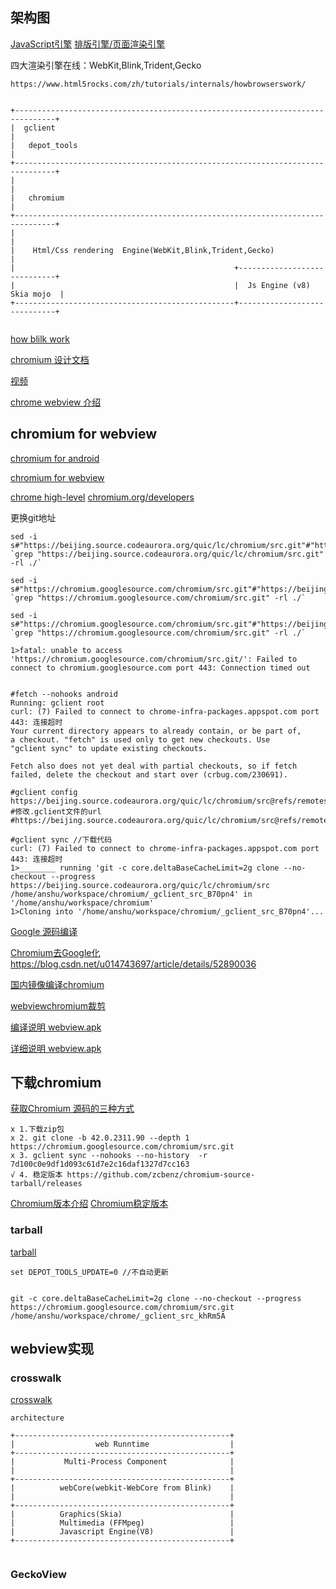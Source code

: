 ## 架构图

[JavaScript引擎](https://baike.baidu.com/item/javascript%E5%BC%95%E6%93%8E/5356108)
[排版引擎/页面渲染引擎](https://baike.baidu.com/item/%E6%8E%92%E7%89%88%E5%BC%95%E6%93%8E/8371898?fr=aladdin)

四大渲染引擎在线：WebKit,Blink,Trident,Gecko

```         
https://www.html5rocks.com/zh/tutorials/internals/howbrowserswork/


+-------------------------------------------------------------------------------+
|  gclient                                                                       |
|   depot_tools                                                                     |
+-------------------------------------------------------------------------------+
|                                                                               |
|   chromium                                                                    |
+-------------------------------------------------------------------------------+
|                                                                               |
|    Html/Css rendering  Engine(WebKit,Blink,Trident,Gecko)                     |
|                                                 +-----------------------------+
|                                                 |  Js Engine (v8)  Skia mojo  |
+-------------------------------------------------+-----------------------------+


 ```
 [how blilk work](https://docs.google.com/document/d/1aitSOucL0VHZa9Z2vbRJSyAIsAz24kX8LFByQ5xQnUg)


 [chromium 设计文档](https://www.chromium.org/developers/design-documents)

[视频]( https://www.chromium.org/developers/design-documents/video)

 [chrome webview 介绍](https://developer.chrome.com/multidevice/webview/overview)
 ## chromium for webview
 [chromium for android](https://chromium.googlesource.com/chromium/src/+/master/docs/android_build_instructions.md)

 [chromium for webview](https://www.chromium.org/developers/how-tos/build-instructions-android-webview)

[chrome high-level](http://dev.chromium.org/developers/how-tos/getting-around-the-chrome-source-code)
[chromium.org/developers](https://www.chromium.org/developers/)


更换git地址
```shell
sed -i s#"https://beijing.source.codeaurora.org/quic/lc/chromium/src.git"#"https://beijing.source.codeaurora.org/quic/lc/chromium/src"#g  `grep "https://beijing.source.codeaurora.org/quic/lc/chromium/src.git" -rl ./`

sed -i s#"https://chromium.googlesource.com/chromium/src.git"#"https://beijing.source.codeaurora.org/quic/lc/chromium/src"#g  `grep "https://chromium.googlesource.com/chromium/src.git" -rl ./`

sed -i s#"https://chromium.googlesource.com/chromium/src.git"#"https://beijing.source.codeaurora.org/quic/lc/chromium/src"#g  `grep "https://chromium.googlesource.com/chromium/src.git" -rl ./`

1>fatal: unable to access 'https://chromium.googlesource.com/chromium/src.git/': Failed to connect to chromium.googlesource.com port 443: Connection timed out


#fetch --nohooks android
Running: gclient root
curl: (7) Failed to connect to chrome-infra-packages.appspot.com port 443: 连接超时
Your current directory appears to already contain, or be part of, 
a checkout. "fetch" is used only to get new checkouts. Use 
"gclient sync" to update existing checkouts.

Fetch also does not yet deal with partial checkouts, so if fetch
failed, delete the checkout and start over (crbug.com/230691).

#gclient config https://beijing.source.codeaurora.org/quic/lc/chromium/src@refs/remotes/origin/m52
#修改.gclient文件的url
#https://beijing.source.codeaurora.org/quic/lc/chromium/src@refs/remotes/origin/m52

#gclient sync //下载代码
curl: (7) Failed to connect to chrome-infra-packages.appspot.com port 443: 连接超时
1>________ running 'git -c core.deltaBaseCacheLimit=2g clone --no-checkout --progress https://beijing.source.codeaurora.org/quic/lc/chromium/src /home/anshu/workspace/chromium/_gclient_src_B70pn4' in '/home/anshu/workspace/chromium'
1>Cloning into '/home/anshu/workspace/chromium/_gclient_src_B70pn4'...

```


[Google 源码编译](https://blog.csdn.net/Mymain/article/details/45399025)

[Chromium去Google化](https://github.com/Eloston/ungoogled-chromium)
https://blog.csdn.net/u014743697/article/details/52890036


[国内镜像编译chromium](https://blog.csdn.net/mogoweb/article/details/52125581)

[webviewchromium裁剪](https://blog.csdn.net/mogoweb/article/details/76653627)

[编译说明 webview.apk](https://www.chromium.org/developers/how-tos/build-instructions-android-webview)

[详细说明 webview.apk](https://www.codetd.com/article/61662)

## 下载chromium
[获取Chromium 源码的三种方式](https://blog.csdn.net/business122/article/details/80512218)
```
x 1.下载zip包
x 2. git clone -b 42.0.2311.90 --depth 1 https://chromium.googlesource.com/chromium/src.git
x 3. gclient sync --nohooks --no-history  -r 7d100c0e9df1d093c61d7e2c16daf1327d7cc163
√ 4. 稳定版本 https://github.com/zcbenz/chromium-source-tarball/releases  
```


[Chromium版本介绍](http://www.chromium.org/developers/calendar)
[Chromium稳定版本](https://omahaproxy.appspot.com/)

### tarball
[tarball](http://www.voidcn.com/article/p-bbehtnem-qq.html)
```
set DEPOT_TOOLS_UPDATE=0 //不自动更新


git -c core.deltaBaseCacheLimit=2g clone --no-checkout --progress https://chromium.googlesource.com/chromium/src.git /home/anshu/workspace/chrome/_gclient_src_khRm5A
```
## webview实现
### crosswalk
 [crosswalk](https://github.com/crosswalk-project/crosswalk.git)


```
architecture

+------------------------------------------------+
|                  web Runntime                  |
+------------------------------------------------+
|           Multi-Process Component              |
|                                                |
+------------------------------------------------+
|          webCore(webkit-WebCore from Blink)    |
|                                                |
+------------------------------------------------+
|          Graphics(Skia)                        |
|          Multimedia (FFMpeg)                   |
|          Javascript Engine(V8)                 |
+------------------------------------------------+


```
###  GeckoView